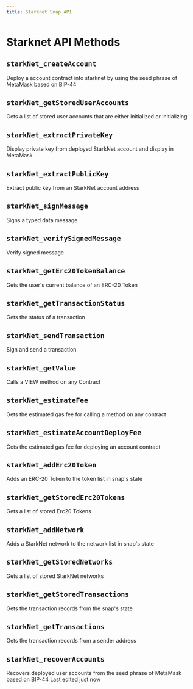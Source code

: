 ```yaml
---
title: Starknet Snap API
---
```


# Starknet API Methods

## `starkNet_createAccount`
Deploy a account contract into starknet by using the seed phrase of MetaMask based on BIP-44

## `starkNet_getStoredUserAccounts`
Gets a list of stored user accounts that are either initialized or initializing

## `starkNet_extractPrivateKey`
Display private key from deployed StarkNet account and display in MetaMask

## `starkNet_extractPublicKey`
Extract public key from an StarkNet account address

## `starkNet_signMessage`
Signs a typed data message

## `starkNet_verifySignedMessage`
Verify signed message

## `starkNet_getErc20TokenBalance`
Gets the user's current balance of an ERC-20 Token

## `starkNet_getTransactionStatus`
Gets the status of a transaction

## `starkNet_sendTransaction`
Sign and send a transaction

## `starkNet_getValue`
Calls a VIEW method on any Contract

## `starkNet_estimateFee`
Gets the estimated gas fee for calling a method on any contract

## `starkNet_estimateAccountDeployFee`
Gets the estimated gas fee for deploying an account contract

## `starkNet_addErc20Token`
Adds an ERC-20 Token to the token list in snap's state

## `starkNet_getStoredErc20Tokens`
Gets a list of stored Erc20 Tokens

## `starkNet_addNetwork`
Adds a StarkNet network to the network list in snap's state

## `starkNet_getStoredNetworks`
Gets a list of stored StarkNet networks

## `starkNet_getStoredTransactions`
Gets the transaction records from the snap's state

## `starkNet_getTransactions`
Gets the transaction records from a sender address

## `starkNet_recoverAccounts`
Recovers deployed user accounts from the seed phrase of MetaMask based on BIP-44
Last edited just now


